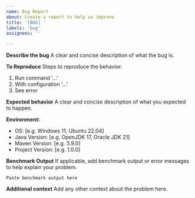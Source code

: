 ```yaml
---
name: Bug Report
about: Create a report to help us improve
title: '[BUG] '
labels: 'bug'
assignees: ''

---
```


**Describe the bug**
A clear and concise description of what the bug is.

**To Reproduce**
Steps to reproduce the behavior:
1. Run command '...'
2. With configuration '...'
3. See error

**Expected behavior**
A clear and concise description of what you expected to happen.

**Environment:**
 - OS: [e.g. Windows 11, Ubuntu 22.04]
 - Java Version: [e.g. OpenJDK 17, Oracle JDK 21]
 - Maven Version: [e.g. 3.9.0]
 - Project Version: [e.g. 1.0.0]

**Benchmark Output**
If applicable, add benchmark output or error messages to help explain your problem.

```
Paste benchmark output here
```

**Additional context**
Add any other context about the problem here.
